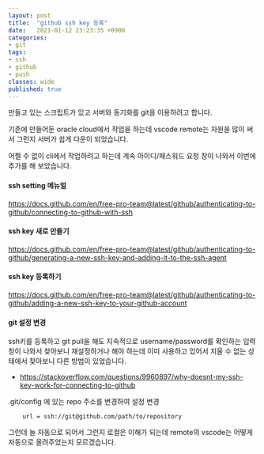 ```yaml
---
layout: post
title:  "github ssh key 등록"
date:   2021-01-12 23:23:35 +0900
categories:
- git
tags:
- ssh
- github
- push
classes: wide
published: true
---
```


만들고 있는 스크립트가 있고 서버와 동기화를 git을 이용하려고 합니다. 

기존에 만들어둔 oracle cloud에서 작업을 하는데 vscode remote는 자원을 많이 써서 그런지 서버가 쉽게 다운이 되었습니다.

어쩔 수 없이 cli에서 작업하려고 하는데 계속 아이디/패스워드 요청 창이 나와서 이번에 추가를 해 보았습니다.


#### ssh setting 메뉴얼

https://docs.github.com/en/free-pro-team@latest/github/authenticating-to-github/connecting-to-github-with-ssh


#### ssh key 새로 만들기
https://docs.github.com/en/free-pro-team@latest/github/authenticating-to-github/generating-a-new-ssh-key-and-adding-it-to-the-ssh-agent

#### ssh key 등록하기
https://docs.github.com/en/free-pro-team@latest/github/authenticating-to-github/adding-a-new-ssh-key-to-your-github-account


#### git 설정 변경
ssh키를 등록하고 git pull을 해도 지속적으로 username/password를 확인하는 입력창이 나와서 찾아보니 재설정하거나 해야 하는데 이미 사용하고 있어서 지울 수 없는 상태에서 찾아보니 다른 방법이 있었습니다.

- https://stackoverflow.com/questions/9960897/why-doesnt-my-ssh-key-work-for-connecting-to-github


.git/config 에 있는 repo 주소를 변경하여 설정 변경

```
    url = ssh://git@github.com/path/to/repository
```

그런데 늘 자동으로 되어서 그런지 로컬은 이해가 되는데 remote의 vscode는 어떻게 자동으로 올려주었는지 모르겠습니다.
